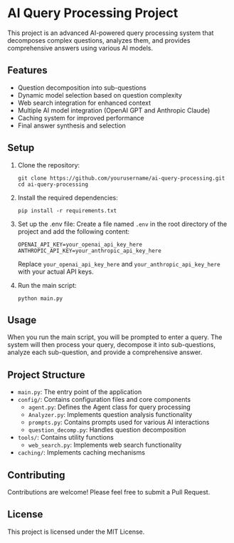 # AI Query Processing Project

This project is an advanced AI-powered query processing system that decomposes complex questions, analyzes them, and provides comprehensive answers using various AI models.

## Features

- Question decomposition into sub-questions
- Dynamic model selection based on question complexity
- Web search integration for enhanced context
- Multiple AI model integration (OpenAI GPT and Anthropic Claude)
- Caching system for improved performance
- Final answer synthesis and selection

## Setup

1. Clone the repository:
   ```
   git clone https://github.com/yourusername/ai-query-processing.git
   cd ai-query-processing
   ```

2. Install the required dependencies:
   ```
   pip install -r requirements.txt
   ```

3. Set up the .env file:
   Create a file named `.env` in the root directory of the project and add the following content:
   ```
   OPENAI_API_KEY=your_openai_api_key_here
   ANTHROPIC_API_KEY=your_anthropic_api_key_here
   ```
   Replace `your_openai_api_key_here` and `your_anthropic_api_key_here` with your actual API keys.

4. Run the main script:
   ```
   python main.py
   ```

## Usage

When you run the main script, you will be prompted to enter a query. The system will then process your query, decompose it into sub-questions, analyze each sub-question, and provide a comprehensive answer.

## Project Structure

- `main.py`: The entry point of the application
- `config/`: Contains configuration files and core components
  - `agent.py`: Defines the Agent class for query processing
  - `Analyzer.py`: Implements question analysis functionality
  - `prompts.py`: Contains prompts used for various AI interactions
  - `question_decomp.py`: Handles question decomposition
- `tools/`: Contains utility functions
  - `web_search.py`: Implements web search functionality
- `caching/`: Implements caching mechanisms

## Contributing

Contributions are welcome! Please feel free to submit a Pull Request.

## License

This project is licensed under the MIT License.

